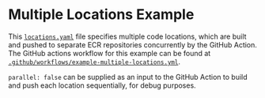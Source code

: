 # Multiple Locations Example

This [`locations.yaml`](./locations.yaml) file specifies multiple code locations, which are built and pushed
to separate ECR repositories concurrently by the GitHub Action. The GitHub actions workflow
for this example can be found at
[`.github/workflows/example-multiple-locations.yml`](../../.github/workflows/example-multiple-locations.yml).

`parallel: false` can be supplied as an input to the GitHub Action to build and push each location
sequentially, for debug purposes.